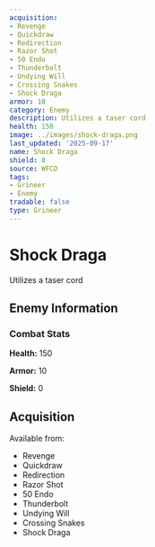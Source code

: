 ```yaml
---
acquisition:
- Revenge
- Quickdraw
- Redirection
- Razor Shot
- 50 Endo
- Thunderbolt
- Undying Will
- Crossing Snakes
- Shock Draga
armor: 10
category: Enemy
description: Utilizes a taser cord
health: 150
image: ../images/shock-draga.png
last_updated: '2025-09-17'
name: Shock Draga
shield: 0
source: WFCD
tags:
- Grineer
- Enemy
tradable: false
type: Grineer
---
```


# Shock Draga

Utilizes a taser cord

## Enemy Information

### Combat Stats

**Health:** 150

**Armor:** 10

**Shield:** 0

## Acquisition

Available from:
- Revenge
- Quickdraw
- Redirection
- Razor Shot
- 50 Endo
- Thunderbolt
- Undying Will
- Crossing Snakes
- Shock Draga

